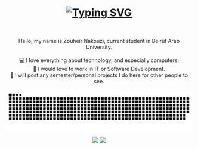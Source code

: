 <h1 align="center">
  <a href="https://git.io/typing-svg"><img src="https://readme-typing-svg.herokuapp.com?font=Fira+Code&duration=3500&pause=1000&center=true&vCenter=true&width=435&lines=Hi!+%F0%9F%91%8B;I'm+Zouheir+Nakouzi;Welcome+to+my+GitHub+profile!" alt="Typing SVG" />  </a>
</h1>

<br>
<p align="center">
  Hello, my name is Zouheir Nakouzi, current student in Beirut Arab University.
  <br>
  <br>
  💻 I love everything about technology, and especially computers.
  <br>
  💼 I would love to work in IT or Software Development.
  <br>
  💾 I will post any semester/personal projects I do here for other people to see.
</p>

![snake gif](https://github.com/ZouheirN/ZouheirN/blob/output/github-contribution-grid-snake.svg)


<p align="center">  
  <a href="https://github.com/anuraghazra/github-readme-stats"><img src="https://github-readme-stats.vercel.app/api?username=ZouheirN&theme=github_dark&hide_border=true"/></a>
  <a href="https://git.io/streak-stats"><img src="https://streak-stats.demolab.com?user=ZouheirN&theme=github-dark-blue&hide_border=true"/></a>
</p>



